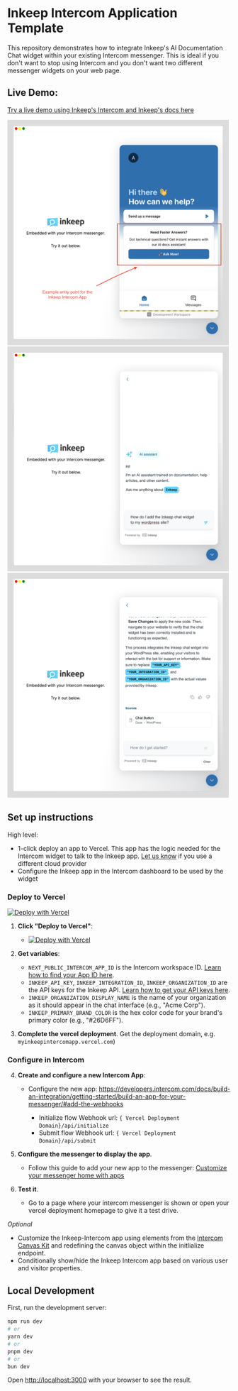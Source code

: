 # Inkeep Intercom Application Template

This repository demonstrates how to integrate Inkeep's AI Documentation Chat widget within your existing Intercom messenger. This is ideal if you don't want to stop using Intercom and you don't want two different messenger widgets on your web page. 


## Live Demo:
[Try a live demo using Inkeep's Intercom and Inkeep's docs here](https://inkeep-within-intercom.vercel.app/)

<img src="docs/assets/framed_inkeep_intercom_example_entry.png" alt="Example Inkeep Intercom Messenger App Presentation Entry Point" width="500"/>
<img src="docs/assets/framed_inkeep_intercom_example_chat_session_input.png" alt="Example Messenger Input interaction" width="500"/>
<img src="docs/assets/framed_inkeep_intercom_example_chat_session_output.png" alt="Example Messenger Output interaction" width="500"/>

## Set up instructions

High level:
- 1-click deploy an app to Vercel. This app has the logic needed for the Intercom widget to talk to the Inkeep app. [Let us know](mailto:support@inkeep.com) if you use a different cloud provider
- Configure the Inkeep app in the Intercom dashboard to be used by the widget

### Deploy to Vercel
[![Deploy with Vercel](https://vercel.com/button)](https://vercel.com/new/clone?repository-url=https%3A%2F%2Fgithub.com%2Finkeep%2Finkeep-within-intercom&env=NEXT_PUBLIC_INTERCOM_APP_ID,INKEEP_API_KEY,INKEEP_INTEGRATION_ID,INKEEP_ORGANIZATION_ID,INKEEP_ORGANIZATION_DISPLAY_NAME,INKEEP_PRIMARY_BRAND_COLOR&envDescription=API%20Keys%20and%20configuration%20needed%20for%20setting%20up%20the%20Inkeep%20Chat&envLink=https%3A%2F%2Fdocs.inkeep.com%2Fintegrations%2Fnextjs%2Fembedded-chat%23get-an-inkeep-api-key&project-name=my-inkeep-intercom-app&repository-name=my-inkeep-intercom-app)

1. **Click "Deploy to Vercel"**:
   - [![Deploy with Vercel](https://vercel.com/button)](https://vercel.com/new/clone?repository-url=https%3A%2F%2Fgithub.com%2Finkeep%2Finkeep-within-intercom&env=NEXT_PUBLIC_INTERCOM_APP_ID,INKEEP_API_KEY,INKEEP_INTEGRATION_ID,INKEEP_ORGANIZATION_ID,INKEEP_ORGANIZATION_DISPLAY_NAME,INKEEP_PRIMARY_BRAND_COLOR&envDescription=API%20Keys%20and%20configuration%20needed%20for%20setting%20up%20the%20Inkeep%20Chat&envLink=https%3A%2F%2Fdocs.inkeep.com%2Fintegrations%2Fnextjs%2Fembedded-chat%23get-an-inkeep-api-key&project-name=my-inkeep-intercom-app&repository-name=my-inkeep-intercom-app)

2. **Get variables**:
   -  `NEXT_PUBLIC_INTERCOM_APP_ID` is the Intercom workspace ID. [Learn how to find your App ID here](https://community.intercom.com/messenger-8/where-i-can-get-my-app-id-4021).
   - `INKEEP_API_KEY`, `INKEEP_INTEGRATION_ID`, `INKEEP_ORGANIZATION_ID` are the API keys for the Inkeep API. [Learn how to get your API keys here](https://docs.inkeep.com/integrations/nextjs/embedded-chat#get-an-inkeep-api-key).
   - `INKEEP_ORGANIZATION_DISPLAY_NAME` is the name of your organization as it should appear in the chat interface (e.g., "Acme Corp").
   - `INKEEP_PRIMARY_BRAND_COLOR` is the hex color code for your brand's primary color (e.g., "#26D6FF").

3. **Complete the vercel deployment**. Get the deployment domain, e.g. `myinkeepintercomapp.vercel.com`)

### Configure in Intercom

4. **Create and configure a new Intercom App**:
   - Configure the new app:
     https://developers.intercom.com/docs/build-an-integration/getting-started/build-an-app-for-your-messenger/#add-the-webhooks 

     - Initialize flow Webhook url:  `{ Vercel Deployment Domain}/api/initialize` 
     - Submit flow Webhook url:  `{ Vercel Deployment Domain}/api/submit` 

5. **Configure the messenger to display the app**.
   - Follow this guide to add your new app to the messenger: [Customize your messenger home with apps](https://www.intercom.com/help/en/articles/1827291-customize-your-messenger-home-with-apps)
  
6. **Test it**.
   - Go to a page where your intercom messenger is shown or open your vercel deployment homepage to give it a test drive.

*Optional*
- Customize the Inkeep-Intercom app using elements from the [Intercom Canvas Kit](https://developers.intercom.com/docs/canvas-kit) and redefining the canvas object within the initlialize endpoint.
- Conditionally show/hide the Inkeep Intercom app based on various user and visitor properties.

## Local Development

First, run the development server:

```bash
npm run dev
# or
yarn dev
# or
pnpm dev
# or
bun dev
```

Open [http://localhost:3000](http://localhost:3000) with your browser to see the result.
